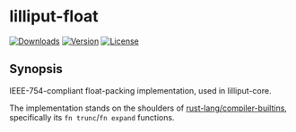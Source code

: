 # lilliput-float

[![Downloads](https://img.shields.io/crates/d/lilliput-float.svg?style=flat-square)](https://crates.io/crates/lilliput-float/)
[![Version](https://img.shields.io/crates/v/lilliput-float.svg?style=flat-square)](https://crates.io/crates/lilliput-float/)
[![License](https://img.shields.io/crates/l/lilliput-float.svg?style=flat-square)](https://crates.io/crates/lilliput-float/)

## Synopsis

IEEE-754-compliant float-packing implementation, used in lilliput-core.

The implementation stands on the shoulders of [rust-lang/compiler-builtins](https://github.com/rust-lang/compiler-builtins),
specifically its `fn trunc`/`fn expand` functions.
